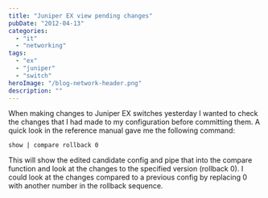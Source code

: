 ```yaml
---
title: "Juniper EX view pending changes"
pubDate: "2012-04-13"
categories:
  - "it"
  - "networking"
tags:
  - "ex"
  - "juniper"
  - "switch"
heroImage: "/blog-network-header.png"
description: ""
---
```


When making changes to Juniper EX switches yesterday I wanted to check the changes that I had made to my configuration before committing them. A quick look in the reference manual gave me the following command:

```
show | compare rollback 0
```

This will show the edited candidate config and pipe that into the compare function and look at the changes to the specified version (rollback 0). I could look at the changes compared to a previous config by replacing 0 with another number in the rollback sequence.
